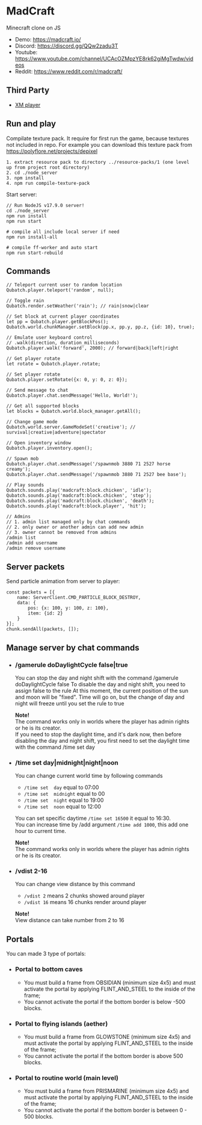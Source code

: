 # MadCraft
Minecraft clone on JS

- Demo: https://madcraft.io/
- Discord: https://discord.gg/QQw2zadu3T
- Youtube: https://www.youtube.com/channel/UCAcOZMpzYE8rk62giMgTwdw/videos
- Reddit: https://www.reddit.com/r/madcraft/

## Third Party
+ [XM player](https://github.com/a1k0n/jsxm/)

## Run and play

Compilate texture pack. It require for first run the game, because textures not included in repo.
For example you can download this texture pack from https://polyflore.net/projects/depixel
```
1. extract resource pack to directory ../resource-packs/1 (one level up from project root directory)
2. cd ./node_server
3. npm install
4. npm run compile-texture-pack
```

Start server:
```
// Run NodeJS v17.9.0 server!
cd ./node_server
npm run install
npm run start

# compile all include local server if need
npm run install-all

# compile ff-worker and auto start
npm run start-rebuild
```

## Commands
```JS
// Teleport current user to random location 
Qubatch.player.teleport('random', null);

// Toggle rain
Qubatch.render.setWeather('rain'); // rain|snow|clear

// Set block at current player coordinates
let pp = Qubatch.player.getBlockPos();
Qubatch.world.chunkManager.setBlock(pp.x, pp.y, pp.z, {id: 10}, true);

// Emulate user keyboard control
// .walk(direction, duration_milliseconds)
Qubatch.player.walk('forward', 2000); // forward|back|left|right

// Get player rotate
let rotate = Qubatch.player.rotate;

// Set player rotate
Qubatch.player.setRotate({x: 0, y: 0, z: 0});

// Send message to chat
Qubatch.player.chat.sendMessage('Hello, World!');

// Get all supported blocks
let blocks = Qubatch.world.block_manager.getAll();

// Change game mode
Qubatch.world.server.GameModeSet('creative'); // survival|creative|adventure|spectator

// Open inventory window
Qubatch.player.inventory.open();

// Spawn mob
Qubatch.player.chat.sendMessage('/spawnmob 3880 71 2527 horse creamy');
Qubatch.player.chat.sendMessage('/spawnmob 3880 71 2527 bee base');

// Play sounds
Qubatch.sounds.play('madcraft:block.chicken', 'idle');
Qubatch.sounds.play('madcraft:block.chicken', 'step');
Qubatch.sounds.play('madcraft:block.chicken', 'death');
Qubatch.sounds.play('madcraft:block.player', 'hit');

// Admins
// 1. admin list managed only by chat commands
// 2. only owner or another admin can add new admin
// 3. owner cannot be removed from admins
/admin list
/admin add username
/admin remove username
```

## Server packets
Send particle animation from server to player:
```JS
const packets = [{
    name: ServerClient.CMD_PARTICLE_BLOCK_DESTROY,
    data: {
        pos: {x: 100, y: 100, z: 100},
        item: {id: 2}
    }
}];
chunk.sendAll(packets, []);
```
## Manage server by chat commands
- ### /gamerule doDaylightCycle false|true
    You can stop the day and night shift with the command /gamerule doDaylightCycle false
    To disable the day and night shift, you need to assign false to the rule
    At this moment, the current position of the sun and moon will be "fixed".
    Time will go on, but the change of day and night will freeze until you set the rule to true

    **Note!**  
    The command works only in worlds where the player has admin rights or he is its creator.  
    If you need to stop the daylight time, and it's dark now, then before disabling the day and night shift, you first need to set the daylight time with the command /time set day

- ### /time set day|midnight|night|noon
    You can change current world time by following commands
    * `/time set  day` equal to 07:00
    * `/time set  midnight` equal to 00
    * `/time set  night` equal to 19:00
    * `/time set  noon` equal to 12:00

    You can set specific daytime `/time set 16500` it equal to 16:30.  
    You can increase time by /add argument `/time add 1000`, this add one hour to current time.  

    **Note!**  
    The command works only in worlds where the player has admin rights or he is its creator.

- ### /vdist 2-16
    You can change view distance by this command
    * `/vdist 2` means 2 chunks showed around player
    * `/vdist 16` means 16 chunks render around player

    **Note!**  
    View distance can take number from 2 to 16

## Portals
You can made 3 type of portals:

- ### Portal to bottom caves
    - You must build a frame from OBSIDIAN (minimum size 4x5) and must activate the portal by applying FLINT_AND_STEEL to the inside of the frame;
    - You cannot activate the portal if the bottom border is below -500 blocks.

- ### Portal to flying islands (aether)
    - You must build a frame from GLOWSTONE (minimum size 4x5) and must activate the portal by applying FLINT_AND_STEEL to the inside of the frame;
    - You cannot activate the portal if the bottom border is above 500 blocks.

- ### Portal to routine world (main level)
    - You must build a frame from PRISMARINE (minimum size 4x5) and must activate the portal by applying FLINT_AND_STEEL to the inside of the frame;
    - You cannot activate the portal if the bottom border is between 0 - 500 blocks.

